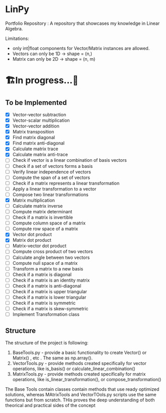 # LinPy
Portfolio Repository : A repository that showcases my knowledge in Linear Algebra.

Limitations:
- only int|float components for Vector/Matrix instances are allowed.
- Vectors can only be 1D -> shape = (n,)
- Matrix can only be 2D -> shape = (n, m)

# 🏗️In progress...🚧

## To be Implemented
- [x] Vector-vector subtraction
- [x] Vector-scalar multiplication
- [x] Vector-vector addition
- [x] Matrix transposition
- [x] Find matrix diagonal
- [x] Find matrix anti-diagonal
- [x] Calculate matrix trace
- [x] Calculate matrix anti-trace
- [ ] Check if vector is a linear combination of basis vectors
- [ ] Check if a set of vectors forms a basis
- [ ] Verify linear independence of vectors
- [ ] Compute the span of a set of vectors
- [ ] Check if a matrix represents a linear transformation
- [ ] Apply a linear transformation to a vector
- [ ] Compose two linear transformations
- [x] Matrix multiplication
- [ ] Calculate matrix inverse
- [ ] Compute matrix determinant
- [ ] Check if a matrix is invertible
- [ ] Compute column space of a matrix
- [ ] Compute row space of a matrix
- [X] Vector dot product
- [x] Matrix dot product
- [ ] Matrix-vector dot product
- [ ] Compute cross product of two vectors
- [ ] Calculate angle between two vectors
- [ ] Compute null space of a matrix
- [ ] Transform a matrix to a new basis
- [ ] Check if a matrix is diagonal
- [ ] Check if a matrix is an identity matrix
- [ ] Check if a matrix is anti-diagonal
- [ ] Check if a matrix is upper triangular
- [ ] Check if a matrix is lower triangular
- [ ] Check if a matrix is symmetric
- [ ] Check if a matrix is skew-symmetric
- [ ] Implement Transformation class

## Structure
The structure of the project is following:
1. BaseTools.py - provide a basic functionality to create Vector() or Matrix() , etc . The same as np.array().
2. VectorTools.py - provide methods created specifically for vector operations, like is_basis() or calculate_linear_combination()
3. MatrixTools.py - provide methods created specifically for matrix operations, like is_linear_transformation(), or compose_transformation()

The Base Tools contain classes contain methods that use ready optimized solutions, whereas MAtrixTools and VectorTOols.py scripts use the same functions but from scratch. THis proves the deep understanding of both theorical and practical sides of the concept

